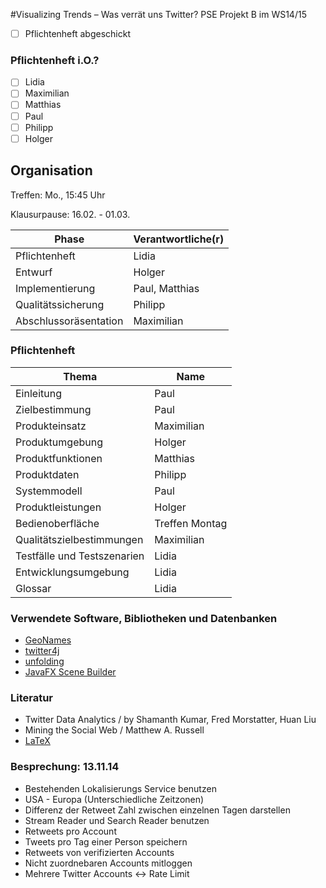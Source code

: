﻿#Visualizing Trends – Was verrät uns Twitter?
PSE Projekt B im WS14/15

- [ ] Pflichtenheft abgeschickt

### Pflichtenheft i.O.?
- [ ] Lidia
- [ ] Maximilian
- [ ] Matthias
- [ ] Paul
- [ ] Philipp
- [ ] Holger

## Organisation
Treffen: Mo., 15:45 Uhr

Klausurpause: 16.02. - 01.03.

Phase | Verantwortliche(r)
------------ | -------------
Pflichtenheft | Lidia
Entwurf | Holger
Implementierung | Paul, Matthias
Qualitätssicherung | Philipp
Abschlussoräsentation | Maximilian

### Pflichtenheft
Thema | Name
----------- | ---------
Einleitung | Paul
Zielbestimmung | Paul
Produkteinsatz | Maximilian
Produktumgebung | Holger
Produktfunktionen | Matthias
Produktdaten | Philipp
Systemmodell | Paul
Produktleistungen | Holger
Bedienoberfläche | Treffen Montag
Qualitätszielbestimmungen | Maximilian
Testfälle und Testszenarien | Lidia
Entwicklungsumgebung | Lidia
Glossar | Lidia

### Verwendete Software, Bibliotheken und Datenbanken
* [GeoNames](http://www.geonames.org/)
* [twitter4j](http://twitter4j.org/en/index.html)
* [unfolding](http://unfoldingmaps.org)
* [JavaFX Scene Builder](http://www.oracle.com/technetwork/java/javase/downloads/javafxscenebuilder-info-2157684.html)

### Literatur
* Twitter Data Analytics / by Shamanth Kumar, Fred Morstatter, Huan Liu
* Mining the Social Web  / Matthew A. Russell
* [LaTeX](http://liinwww.ira.uka.de/~thw/vl-latex-co/)

### Besprechung: 13.11.14
* Bestehenden Lokalisierungs Service benutzen
* USA - Europa (Unterschiedliche Zeitzonen)
* Differenz der Retweet Zahl zwischen einzelnen Tagen darstellen
* Stream Reader und Search Reader benutzen
* Retweets pro Account
* Tweets pro Tag einer Person speichern
* Retweets von verifizierten Accounts
* Nicht zuordnebaren Accounts mitloggen
* Mehrere Twitter Accounts <-> Rate Limit


